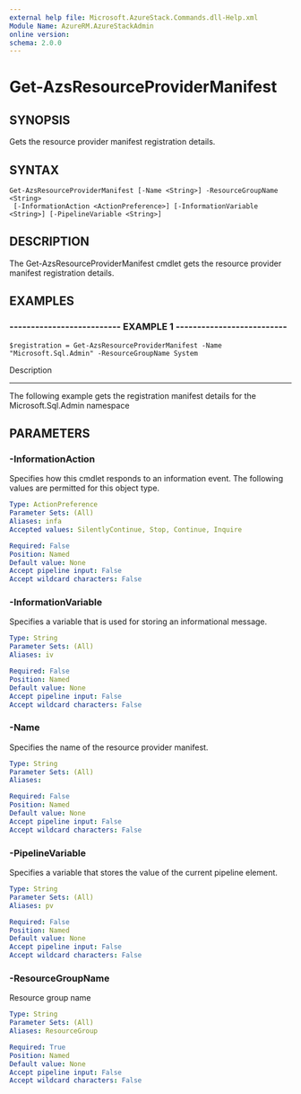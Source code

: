 ```yaml
---
external help file: Microsoft.AzureStack.Commands.dll-Help.xml
Module Name: AzureRM.AzureStackAdmin
online version: 
schema: 2.0.0
---
```


# Get-AzsResourceProviderManifest

## SYNOPSIS
Gets the resource provider manifest registration details.

## SYNTAX

```
Get-AzsResourceProviderManifest [-Name <String>] -ResourceGroupName <String>
 [-InformationAction <ActionPreference>] [-InformationVariable <String>] [-PipelineVariable <String>]
```

## DESCRIPTION
The Get-AzsResourceProviderManifest cmdlet gets the resource provider manifest registration details.

## EXAMPLES

### -------------------------- EXAMPLE 1 --------------------------
```
$registration = Get-AzsResourceProviderManifest -Name "Microsoft.Sql.Admin" -ResourceGroupName System
```

Description

-----------

The following example gets the registration manifest details for the Microsoft.Sql.Admin namespace

## PARAMETERS

### -InformationAction
Specifies how this cmdlet responds to an information event. The following values are permitted for this object type.

```yaml
Type: ActionPreference
Parameter Sets: (All)
Aliases: infa
Accepted values: SilentlyContinue, Stop, Continue, Inquire

Required: False
Position: Named
Default value: None
Accept pipeline input: False
Accept wildcard characters: False
```

### -InformationVariable
Specifies a variable that is used for storing an informational message.

```yaml
Type: String
Parameter Sets: (All)
Aliases: iv

Required: False
Position: Named
Default value: None
Accept pipeline input: False
Accept wildcard characters: False
```

### -Name
Specifies the name of the resource provider manifest.

```yaml
Type: String
Parameter Sets: (All)
Aliases: 

Required: False
Position: Named
Default value: None
Accept pipeline input: False
Accept wildcard characters: False
```

### -PipelineVariable
Specifies a variable that stores the value of the current pipeline element.

```yaml
Type: String
Parameter Sets: (All)
Aliases: pv

Required: False
Position: Named
Default value: None
Accept pipeline input: False
Accept wildcard characters: False
```

### -ResourceGroupName
Resource group name

```yaml
Type: String
Parameter Sets: (All)
Aliases: ResourceGroup

Required: True
Position: Named
Default value: None
Accept pipeline input: False
Accept wildcard characters: False
```


